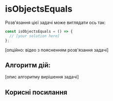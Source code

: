 # isObjectsEquals

Розв'язання цієї задачі може виглядати ось так:

```js
const isObjectsEquals = () => {
  // [your solution here]
};
```

[опційно: відео з поясненням розв'язання задачі]

## Алгоритм дій:

[опис алгоритму вирішення задачі]

## Корисні посилання